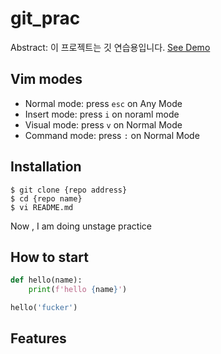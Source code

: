 # git_prac

Abstract: 이 프로젝트는 깃 연습용입니다.
[See Demo](https://google.com/) 
## Vim modes

- Normal mode: press `esc` on Any Mode
- Insert mode: press `i` on noraml mode
- Visual mode: press `v` on Normal Mode
- Command mode: press `:` on Normal Mode

## Installation

```shell
$ git clone {repo address}
$ cd {repo name}
$ vi README.md
```

Now , I am doing unstage practice


## How to start

``` python
def hello(name):
    print(f'hello {name}')

hello('fucker')
```

## Features 
